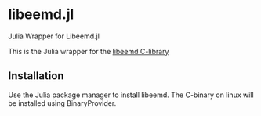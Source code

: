 # libeemd.jl
Julia Wrapper for Libeemd.jl

This is the Julia wrapper for the [libeemd C-library](https://bitbucket.org/luukko/libeemd)

## Installation
Use the Julia package manager to install libeemd. The C-binary on linux will be installed using BinaryProvider.
